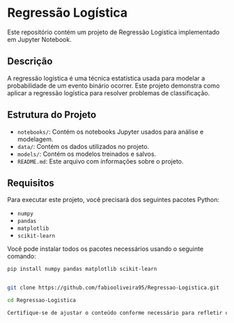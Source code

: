 # Regressão Logística

Este repositório contém um projeto de Regressão Logística implementado em Jupyter Notebook.

## Descrição

A regressão logística é uma técnica estatística usada para modelar a probabilidade de um evento binário ocorrer. Este projeto demonstra como aplicar a regressão logística para resolver problemas de classificação.

## Estrutura do Projeto

- `notebooks/`: Contém os notebooks Jupyter usados para análise e modelagem.
- `data/`: Contém os dados utilizados no projeto.
- `models/`: Contém os modelos treinados e salvos.
- `README.md`: Este arquivo com informações sobre o projeto.

## Requisitos

Para executar este projeto, você precisará dos seguintes pacotes Python:

- `numpy`
- `pandas`
- `matplotlib`
- `scikit-learn`

Você pode instalar todos os pacotes necessários usando o seguinte comando:

```bash
pip install numpy pandas matplotlib scikit-learn


git clone https://github.com/fabiooliveira95/Regressao-Logistica.git

cd Regressao-Logistica

Certifique-se de ajustar o conteúdo conforme necessário para refletir os detalhes específicos do seu projeto.
